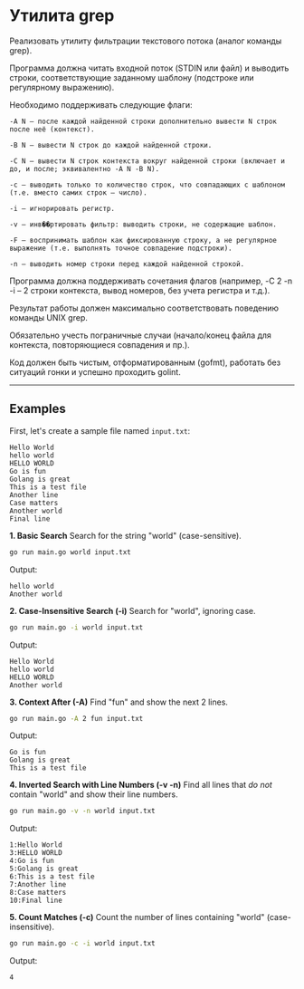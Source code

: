 # Утилита grep

Реализовать утилиту фильтрации текстового потока (аналог команды grep).

Программа должна читать входной поток (STDIN или файл) и выводить строки, соответствующие заданному шаблону (подстроке или регулярному выражению).

Необходимо поддерживать следующие флаги:

    -A N — после каждой найденной строки дополнительно вывести N строк после неё (контекст).

    -B N — вывести N строк до каждой найденной строки.

    -C N — вывести N строк контекста вокруг найденной строки (включает и до, и после; эквивалентно -A N -B N).

    -c — выводить только то количество строк, что совпадающих с шаблоном (т.е. вместо самих строк — число).

    -i — игнорировать регистр.

    -v — инв��ртировать фильтр: выводить строки, не содержащие шаблон.

    -F — воспринимать шаблон как фиксированную строку, а не регулярное выражение (т.е. выполнять точное совпадение подстроки).

    -n — выводить номер строки перед каждой найденной строкой.

Программа должна поддерживать сочетания флагов (например, -C 2 -n -i – 2 строки контекста, вывод номеров, без учета регистра и т.д.).

Результат работы должен максимально соответствовать поведению команды UNIX grep.

Обязательно учесть пограничные случаи (начало/конец файла для контекста, повторяющиеся совпадения и пр.).

Код должен быть чистым, отформатированным (gofmt), работать без ситуаций гонки и успешно проходить golint.

---

## Examples

First, let's create a sample file named `input.txt`:
```
Hello World
hello world
HELLO WORLD
Go is fun
Golang is great
This is a test file
Another line
Case matters
Another world
Final line
```

**1. Basic Search**
Search for the string "world" (case-sensitive).
```bash
go run main.go world input.txt
```
Output:
```
hello world
Another world
```

**2. Case-Insensitive Search (-i)**
Search for "world", ignoring case.
```bash
go run main.go -i world input.txt
```
Output:
```
Hello World
hello world
HELLO WORLD
Another world
```

**3. Context After (-A)**
Find "fun" and show the next 2 lines.
```bash
go run main.go -A 2 fun input.txt
```
Output:
```
Go is fun
Golang is great
This is a test file
```

**4. Inverted Search with Line Numbers (-v -n)**
Find all lines that *do not* contain "world" and show their line numbers.
```bash
go run main.go -v -n world input.txt
```
Output:
```
1:Hello World
3:HELLO WORLD
4:Go is fun
5:Golang is great
6:This is a test file
7:Another line
8:Case matters
10:Final line
```

**5. Count Matches (-c)**
Count the number of lines containing "world" (case-insensitive).
```bash
go run main.go -c -i world input.txt
```
Output:
```
4
```